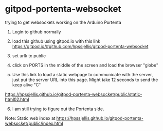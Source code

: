 # gitpod-portenta-websocket
trying to get websockets working on the Arduino Portenta


1. Login to github normally

2. load this github using gitpod.io with this link  https://gitpod.io/#github.com/hpssjellis/gitpod-portenta-websocket

3. set urlk to public

4. click on PORTS in the middle of the screen and load the browser "globe"

5. Use this link to load a static webpage to communicate with the server, just put the server URL into this page. Might take 12 seconds to send the keep alive "C"

https://hpssjellis.github.io/gitpod-portenta-websocket/public/static-html02.html

6. I am still trying to figure out the Portenta side.



Note: Static web index at   https://hpssjellis.github.io/gitpod-portenta-websocket/public/index.html




